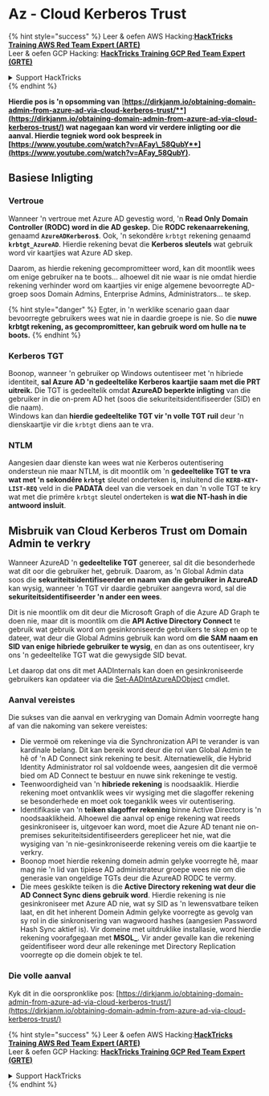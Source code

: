 # Az - Cloud Kerberos Trust

{% hint style="success" %}
Leer & oefen AWS Hacking:<img src="../../../../.gitbook/assets/image (1) (1) (1) (1).png" alt="" data-size="line">[**HackTricks Training AWS Red Team Expert (ARTE)**](https://training.hacktricks.xyz/courses/arte)<img src="../../../../.gitbook/assets/image (1) (1) (1) (1).png" alt="" data-size="line">\
Leer & oefen GCP Hacking: <img src="../../../../.gitbook/assets/image (2) (1).png" alt="" data-size="line">[**HackTricks Training GCP Red Team Expert (GRTE)**<img src="../../../../.gitbook/assets/image (2) (1).png" alt="" data-size="line">](https://training.hacktricks.xyz/courses/grte)

<details>

<summary>Support HackTricks</summary>

* Kyk na die [**subskripsie planne**](https://github.com/sponsors/carlospolop)!
* **Sluit aan by die** 💬 [**Discord groep**](https://discord.gg/hRep4RUj7f) of die [**telegram groep**](https://t.me/peass) of **volg** ons op **Twitter** 🐦 [**@hacktricks\_live**](https://twitter.com/hacktricks_live)**.**
* **Deel hacking truuks deur PRs in te dien na die** [**HackTricks**](https://github.com/carlospolop/hacktricks) en [**HackTricks Cloud**](https://github.com/carlospolop/hacktricks-cloud) github repos.

</details>
{% endhint %}

**Hierdie pos is 'n opsomming van** [**https://dirkjanm.io/obtaining-domain-admin-from-azure-ad-via-cloud-kerberos-trust/**](https://dirkjanm.io/obtaining-domain-admin-from-azure-ad-via-cloud-kerberos-trust/) **wat nagegaan kan word vir verdere inligting oor die aanval. Hierdie tegniek word ook bespreek in** [**https://www.youtube.com/watch?v=AFay\_58QubY**](https://www.youtube.com/watch?v=AFay_58QubY)**.**

## Basiese Inligting

### Vertroue

Wanneer 'n vertroue met Azure AD gevestig word, 'n **Read Only Domain Controller (RODC) word in die AD geskep.** Die **RODC rekenaarrekening**, genaamd **`AzureADKerberos$`**. Ook, 'n sekondêre `krbtgt` rekening genaamd **`krbtgt_AzureAD`**. Hierdie rekening bevat die **Kerberos sleutels** wat gebruik word vir kaartjies wat Azure AD skep.

Daarom, as hierdie rekening gecompromitteer word, kan dit moontlik wees om enige gebruiker na te boots... alhoewel dit nie waar is nie omdat hierdie rekening verhinder word om kaartjies vir enige algemene bevoorregte AD-groep soos Domain Admins, Enterprise Admins, Administrators... te skep.

{% hint style="danger" %}
Egter, in 'n werklike scenario gaan daar bevoorregte gebruikers wees wat nie in daardie groepe is nie. So die **nuwe krbtgt rekening, as gecompromitteer, kan gebruik word om hulle na te boots.**
{% endhint %}

### Kerberos TGT

Boonop, wanneer 'n gebruiker op Windows outentiseer met 'n hibriede identiteit, **sal Azure AD 'n gedeeltelike Kerberos kaartjie saam met die PRT uitreik.** Die TGT is gedeeltelik omdat **AzureAD beperkte inligting** van die gebruiker in die on-prem AD het (soos die sekuriteitsidentifiseerder (SID) en die naam).\
Windows kan dan **hierdie gedeeltelike TGT vir 'n volle TGT ruil** deur 'n dienskaartjie vir die `krbtgt` diens aan te vra.

### NTLM

Aangesien daar dienste kan wees wat nie Kerberos outentisering ondersteun nie maar NTLM, is dit moontlik om 'n **gedeeltelike TGT te vra wat met 'n sekondêre `krbtgt`** sleutel onderteken is, insluitend die **`KERB-KEY-LIST-REQ`** veld in die **PADATA** deel van die versoek en dan 'n volle TGT te kry wat met die primêre `krbtgt` sleutel onderteken is **wat die NT-hash in die antwoord insluit**.

## Misbruik van Cloud Kerberos Trust om Domain Admin te verkry <a href="#abusing-cloud-kerberos-trust-to-obtain-domain-admin" id="abusing-cloud-kerberos-trust-to-obtain-domain-admin"></a>

Wanneer AzureAD 'n **gedeeltelike TGT** genereer, sal dit die besonderhede wat dit oor die gebruiker het, gebruik. Daarom, as 'n Global Admin data soos die **sekuriteitsidentifiseerder en naam van die gebruiker in AzureAD** kan wysig, wanneer 'n TGT vir daardie gebruiker aangevra word, sal die **sekuriteitsidentifiseerder 'n ander een wees**.

Dit is nie moontlik om dit deur die Microsoft Graph of die Azure AD Graph te doen nie, maar dit is moontlik om die **API Active Directory Connect** te gebruik wat gebruik word om gesinkroniseerde gebruikers te skep en op te dateer, wat deur die Global Admins gebruik kan word om **die SAM naam en SID van enige hibriede gebruiker te wysig**, en dan as ons outentiseer, kry ons 'n gedeeltelike TGT wat die gewysigde SID bevat.

Let daarop dat ons dit met AADInternals kan doen en gesinkroniseerde gebruikers kan opdateer via die [Set-AADIntAzureADObject](https://aadinternals.com/aadinternals/#set-aadintazureadobject-a) cmdlet.

### Aanval vereistes <a href="#attack-prerequisites" id="attack-prerequisites"></a>

Die sukses van die aanval en verkryging van Domain Admin voorregte hang af van die nakoming van sekere vereistes:

* Die vermoë om rekeninge via die Synchronization API te verander is van kardinale belang. Dit kan bereik word deur die rol van Global Admin te hê of 'n AD Connect sink rekening te besit. Alternatiewelik, die Hybrid Identity Administrator rol sal voldoende wees, aangesien dit die vermoë bied om AD Connect te bestuur en nuwe sink rekeninge te vestig.
* Teenwoordigheid van 'n **hibriede rekening** is noodsaaklik. Hierdie rekening moet ontvanklik wees vir wysiging met die slagoffer rekening se besonderhede en moet ook toeganklik wees vir outentisering.
* Identifikasie van 'n **teiken slagoffer rekening** binne Active Directory is 'n noodsaaklikheid. Alhoewel die aanval op enige rekening wat reeds gesinkroniseer is, uitgevoer kan word, moet die Azure AD tenant nie on-premises sekuriteitsidentifiseerders gerepliceer het nie, wat die wysiging van 'n nie-gesinkroniseerde rekening vereis om die kaartjie te verkry.
* Boonop moet hierdie rekening domein admin gelyke voorregte hê, maar mag nie 'n lid van tipiese AD administrateur groepe wees nie om die generasie van ongeldige TGTs deur die AzureAD RODC te vermy.
* Die mees geskikte teiken is die **Active Directory rekening wat deur die AD Connect Sync diens gebruik word**. Hierdie rekening is nie gesinkroniseer met Azure AD nie, wat sy SID as 'n lewensvatbare teiken laat, en dit het inherent Domein Admin gelyke voorregte as gevolg van sy rol in die sinkronisering van wagwoord hashes (aangesien Password Hash Sync aktief is). Vir domeine met uitdruklike installasie, word hierdie rekening voorafgegaan met **MSOL\_**. Vir ander gevalle kan die rekening geïdentifiseer word deur alle rekeninge met Directory Replication voorregte op die domein objek te tel.

### Die volle aanval <a href="#the-full-attack" id="the-full-attack"></a>

Kyk dit in die oorspronklike pos: [https://dirkjanm.io/obtaining-domain-admin-from-azure-ad-via-cloud-kerberos-trust/](https://dirkjanm.io/obtaining-domain-admin-from-azure-ad-via-cloud-kerberos-trust/)

{% hint style="success" %}
Leer & oefen AWS Hacking:<img src="../../../../.gitbook/assets/image (1) (1) (1) (1).png" alt="" data-size="line">[**HackTricks Training AWS Red Team Expert (ARTE)**](https://training.hacktricks.xyz/courses/arte)<img src="../../../../.gitbook/assets/image (1) (1) (1) (1).png" alt="" data-size="line">\
Leer & oefen GCP Hacking: <img src="../../../../.gitbook/assets/image (2) (1).png" alt="" data-size="line">[**HackTricks Training GCP Red Team Expert (GRTE)**<img src="../../../../.gitbook/assets/image (2) (1).png" alt="" data-size="line">](https://training.hacktricks.xyz/courses/grte)

<details>

<summary>Support HackTricks</summary>

* Kyk na die [**subskripsie planne**](https://github.com/sponsors/carlospolop)!
* **Sluit aan by die** 💬 [**Discord groep**](https://discord.gg/hRep4RUj7f) of die [**telegram groep**](https://t.me/peass) of **volg** ons op **Twitter** 🐦 [**@hacktricks\_live**](https://twitter.com/hacktricks_live)**.**
* **Deel hacking truuks deur PRs in te dien na die** [**HackTricks**](https://github.com/carlospolop/hacktricks) en [**HackTricks Cloud**](https://github.com/carlospolop/hacktricks-cloud) github repos.

</details>
{% endhint %}
